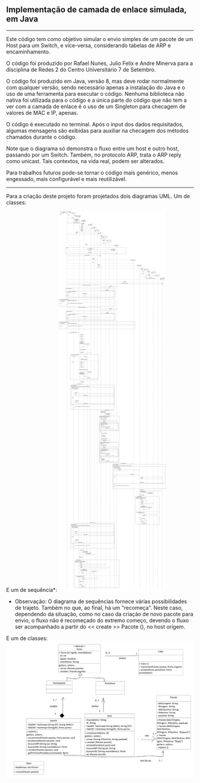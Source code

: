 ## Implementação de camada de enlace simulada, em Java

--- 
Este código tem como objetivo simular o envio simples de um pacote de um Host para um Switch, e vice-versa, considerando tabelas de ARP e encaminhamento. 

O código foi produzido por Rafael Nunes, Julio Felix e Andre Minerva para a disciplina de Redes 2 do Centro Universitário 7 de Setembro.

O código foi produzido em Java, versão 8, mas deve rodar normalmente com qualquer versão, sendo necessário apenas a instalação do Java e o uso de uma ferramenta para executar o código. Nenhuma biblioteca não nativa foi utilizada para o código e a única parte do código que não tem a ver com a camada de enlace é o uso de um Singleton para checagem de valores de MAC e IP, apenas.

O código é executado no terminal. Após o input dos dados requisitados, algumas mensagens são exibidas para auxiliar na checagem dos métodos chamados durante o código. 

Note que o diagrama só demonstra o fluxo entre um host e outro host, passando por um Switch. Também, no protocolo ARP, trata o ARP reply como unicast. Tais contextos, na vida real, podem ser alterados.

Para trabalhos futuros pode-se tornar o código mais genérico, menos engessado, mais configurável e mais reutilizável.


---
Para a criação deste projeto foram projetados dois diagramas UML. Um de classes:

E um de sequência*:
![](diagrama_de_sequencia.png)

* Observação: O diagrama de sequências fornece várias possibilidades de trajeto.  Também no que, ao final, há um "recomeça". Neste caso, dependendo da situação, como no caso da criação de novo pacote para envio, o fluxo não é recomeçado do extremo começo, devendo o fluxo ser acompanhado a partir do << create >> Pacote (), no host origem.

E um de classes: 
![](diagrama_de_classes.jpg)




